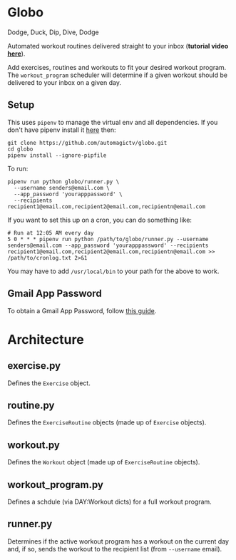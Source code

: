 # Globo
Dodge, Duck, Dip, Dive, Dodge

Automated workout routines delivered straight to your inbox (**tutorial video [here](https://youtu.be/Y9l2-1YTdlI)**).

Add exercises, routines and workouts to fit your desired workout program. The `workout_program` scheduler will determine if a given workout should be delivered to your inbox on a given day.

## Setup
This uses `pipenv` to manage the virtual env and all dependencies. If you don't have pipenv install it [here](https://pypi.org/project/pipenv/) then:

```
git clone https://github.com/automagictv/globo.git
cd globo
pipenv install --ignore-pipfile
```

To run:

```
pipenv run python globo/runner.py \
  --username senders@email.com \
  --app_password 'yourapppassword' \
  --recipients recipient1@email.com,recipient2@email.com,recipientn@email.com
```

If you want to set this up on a cron, you can do something like:

```
# Run at 12:05 AM every day
5 0 * * * pipenv run python /path/to/globo/runner.py --username senders@email.com --app_password 'yourapppassword' --recipients recipient1@email.com,recipient2@email.com,recipientn@email.com >> /path/to/cronlog.txt 2>&1
```

You may have to add `/usr/local/bin` to your path for the above to work.

## Gmail App Password

To obtain a Gmail App Password, follow [this guide](https://support.google.com/accounts/answer/185833).

# Architecture

## exercise.py
Defines the `Exercise` object.

## routine.py
Defines the `ExerciseRoutine` objects (made up of `Exercise` objects).

## workout.py
Defines the `Workout` object (made up of `ExerciseRoutine` objects).

## workout_program.py
Defines a schdule (via DAY:Workout dicts) for a full workout program.

## runner.py
Determines if the active workout program has a workout on the current day and, if so, sends the workout to the recipient list (from `--username` email).

